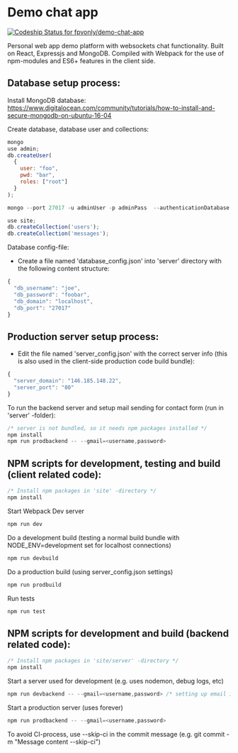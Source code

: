 # Demo chat app

[ ![Codeship Status for fpvonly/demo-chat-app](https://app.codeship.com/projects/e415c5b0-f091-0135-7e6b-7607cfa71e55/status?branch=master)](https://app.codeship.com/projects/271255)

Personal web app demo platform with websockets chat functionality. Built on React, Expressjs and MongoDB. Compiled with Webpack for the use of npm-modules and ES6+ features in the client side.

## Database setup process:

Install  MongoDB database:
https://www.digitalocean.com/community/tutorials/how-to-install-and-secure-mongodb-on-ubuntu-16-04

Create database, database user and collections:
``` js
mongo
use admin;
db.createUser(
  {
    user: "foo",
    pwd: "bar",
    roles: ["root"]
  }
);

mongo --port 27017 -u adminUser -p adminPass  --authenticationDatabase admin

use site;
db.createCollection('users');
db.createCollection('messages');

```


Database config-file:
- Create a file named 'database_config.json' into 'server' directory with the following content structure:

``` js
{
  "db_username": "joe",
  "db_password": "foobar",
  "db_domain": "localhost",
  "db_port": "27017"
}
```


## Production server setup process:
- Edit the file named 'server_config.json' with the correct server info (this is also used in the client-side production code build bundle):

``` js
{
  "server_domain": "146.185.148.22",
  "server_port": "80"
}
```

To run the backend server and setup mail sending for contact form (run in 'server' -folder):

``` js
/* server is not bundled, so it needs npm packages installed */
npm install
npm run prodbackend -- --gmail=<username,password>
```

## NPM scripts for development, testing and build (client related code):

``` js
/* Install npm packages in 'site' -directory */
npm install
```

Start Webpack Dev server

``` js
npm run dev
```

Do a development build (testing a normal build bundle with NODE_ENV=development set for localhost connections)

``` js
npm run devbuild
```

Do a production build (using server_config.json settings)

``` js
npm run prodbuild
```

Run tests

``` js
npm run test
```

## NPM scripts for development and build (backend related code):

``` js
/* Install npm packages in 'site/server' -directory */
npm install
```

Start a server used for development (e.g. uses nodemon, debug logs, etc)

``` js
npm run devbackend -- --gmail=<username,password> /* setting up email is optional */
```

Start a production server (uses forever)

``` js
npm run prodbackend -- --gmail=<username,password>
```
To avoid CI-process, use --skip-ci in the commit message (e.g. git commit -m "Message content --skip-ci")
